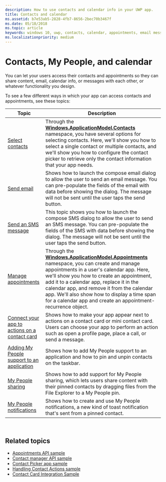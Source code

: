 ```yaml
---
description: How to use contacts and calendar info in your UWP app.
title: Contacts and calendar
ms.assetid: b7e53ab5-2828-4fb7-8656-2bec70b3467f
ms.date: 05/18/2018
ms.topic: article
keywords: windows 10, uwp, contacts, calendar, appointments, email messages
ms.localizationpriority: medium
---
```

# Contacts, My People, and calendar


You can let your users access their contacts and appointments so they can share content, email, calendar info, or messages with each other, or whatever functionality you design.

To see a few different ways in which your app can access contacts and appointments, see these topics:

| Topic | Description |
|-------|-------------|
| [Select contacts](selecting-contacts.md) | Through the [<strong>Windows.ApplicationModel.Contacts</strong>](https://docs.microsoft.com/uwp/api/Windows.ApplicationModel.Contacts) namespace, you have several options for selecting contacts. Here, we'll show you how to select a single contact or multiple contacts, and we'll show you how to configure the contact picker to retrieve only the contact information that your app needs. |
| [Send email](sending-email.md) | Shows how to launch the compose email dialog to allow the user to send an email message. You can pre-populate the fields of the email with data before showing the dialog. The message will not be sent until the user taps the send button. |
| [Send an SMS message](sending-an-sms-message.md) | This topic shows you how to launch the compose SMS dialog to allow the user to send an SMS message. You can pre-populate the fields of the SMS with data before showing the dialog. The message will not be sent until the user taps the send button. |
| [Manage appointments](managing-appointments.md) | Through the [<strong>Windows.ApplicationModel.Appointments</strong>](https://docs.microsoft.com/uwp/api/Windows.ApplicationModel.Appointments) namespace, you can create and manage appointments in a user's calendar app. Here, we'll show you how to create an appointment, add it to a calendar app, replace it in the calendar app, and remove it from the calendar app. We'll also show how to display a time span for a calendar app and create an appointment-recurrence object. |
| [Connect your app to actions on a contact card](integrating-with-contacts.md) | Shows how to make your app appear next to actions on a contact card or mini contact card. Users can choose your app to perform an action such as open a profile page, place a call, or send a message. |
| [Adding My People support to an application](my-people-support.md) | Shows how to add My People support to an application and how to pin and unpin contacts on the taskbar. |
| [My People sharing](my-people-sharing.md) | Shows how to add support for My People sharing, which lets users share content with their pinned contacts by dragging files from the File Explorer to a My People pin. |
| [My People notifications](my-people-notifications.md) | Shows how to create and use My People notifications, a new kind of toast notification that's sent from a pinned contact. |

 

## Related topics

* [Appointments API sample](https://go.microsoft.com/fwlink/p/?linkid=309836)
* [Contact manager API sample](https://go.microsoft.com/fwlink/p/?LinkID=310079)
* [Contact Picker app sample](https://go.microsoft.com/fwlink/p/?linkid=231575)
* [Handling Contact Actions sample](https://go.microsoft.com/fwlink/p/?LinkID=320151)
* [Contact Card Integration Sample](https://github.com/Microsoft/Windows-universal-samples/tree/master/Samples/ContactCardIntegration)

